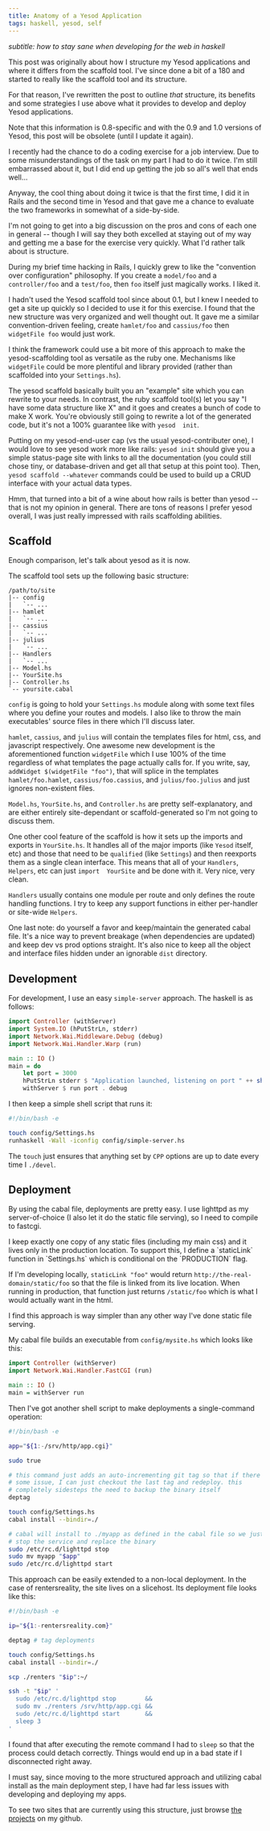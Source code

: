 ```yaml
---
title: Anatomy of a Yesod Application
tags: haskell, yesod, self
---
```


*subtitle: how to stay sane when developing for the web in haskell*

<div class="well">
This post was originally about how I structure my Yesod applications and 
where it differs from the scaffold tool. I've since done a bit of a 180 
and started to really like the scaffold tool and its structure.

For that reason, I've rewritten the post to outline *that* structure, 
its benefits and some strategies I use above what it provides to develop 
and deploy Yesod applications.

Note that this information is 0.8-specific and with the 0.9 and 1.0 
versions of Yesod, this post will be obsolete (until I update it again).
</div>

I recently had the chance to do a coding exercise for a job interview. 
Due to some misunderstandings of the task on my part I had to do it 
twice. I'm still embarrassed about it, but I did end up getting the job 
so all's well that ends well...

Anyway, the cool thing about doing it twice is that the first time, I 
did it in Rails and the second time in Yesod and that gave me a chance 
to evaluate the two frameworks in somewhat of a side-by-side.

I'm not going to get into a big discussion on the pros and cons of each 
one in general -- though I will say they both excelled at staying out of 
my way and getting me a base for the exercise very quickly. What I'd 
rather talk about is structure.

During my brief time hacking in Rails, I quickly grew to like the 
"convention over configuration" philosophy. If you create a `model/foo` 
and a `controller/foo` and a `test/foo`, then `foo` itself just 
magically works. I liked it.

I hadn't used the Yesod scaffold tool since about 0.1, but I knew I 
needed to get a site up quickly so I decided to use it for this 
exercise. I found that the new structure was very organized and well 
thought out. It gave me a similar convention-driven feeling, create 
`hamlet/foo` and `cassius/foo` then `widgetFile foo` would just work.

I think the framework could use a bit more of this approach to make the 
yesod-scaffolding tool as versatile as the ruby one. Mechanisms like 
`widgetFile` could be more plentiful and library provided (rather than 
scaffolded into your `Settings.hs`).

The yesod scaffold basically built you an "example" site which you can 
rewrite to your needs. In contrast, the ruby scaffold tool(s) let you 
say "I have some data structure like X" and it goes and creates a bunch 
of code to make X work. You're obviously still going to rewrite a lot of 
the generated code, but it's not a 100% guarantee like with `yesod 
init`.

Putting on my yesod-end-user cap (vs the usual yesod-contributer one), I 
would love to see yesod work more like rails: `yesod init` should give 
you a simple status-page site with links to all the documentation (you 
could still chose tiny, or database-driven and get all that setup at 
this point too). Then, `yesod scaffold --whatever` commands could be 
used to build up a CRUD interface with your actual data types.

<div class="well">
Hmm, that turned into a bit of a wine about how rails is better than 
yesod -- that is not my opinion in general. There are tons of reasons I 
prefer yesod overall, I was just really impressed with rails scaffolding 
abilities.
</div>

## Scaffold

Enough comparison, let's talk about yesod as it is now.

The scaffold tool sets up the following basic structure:

    /path/to/site
    |-- config
    |   `-- ...
    |-- hamlet
    |   `-- ...
    |-- cassius
    |   `-- ...
    |-- julius
    |   `-- ...
    |-- Handlers
    |   `-- ...
    |-- Model.hs
    |-- YourSite.hs
    |-- Controller.hs
    `-- yoursite.cabal

`config` is going to hold your `Settings.hs` module along with some text 
files where you define your routes and models. I also like to throw the 
main executables' source files in there which I'll discuss later.

`hamlet`, `cassius`, and `julius` will contain the templates files for 
html, css, and javascript respectively. One awesome new development is 
the aforementioned function `widgetFile` which I use 100% of the time 
regardless of what templates the page actually calls for. If you write, 
say, `addWidget $(widgetFile "foo")`, that will splice in the templates 
`hamlet/foo.hamlet`, `cassius/foo.cassius`, and `julius/foo.julius` and 
just ignores non-existent files.

`Model.hs`, `YourSite.hs`, and `Controller.hs` are pretty 
self-explanatory, and are either entirely site-dependant or 
scaffold-generated so I'm not going to discuss them.

One other cool feature of the scaffold is how it sets up the imports and 
exports in `YourSite.hs`. It handles all of the major imports (like 
`Yesod` itself, etc) and those that need to be `qualified` (like 
`Settings`) and then reexports them as a single clean interface. This 
means that all of your `Handlers`, `Helpers`, etc can just `import 
YourSite` and be done with it. Very nice, very clean.

`Handlers` usually contains one module per route and only defines the 
route handling functions. I try to keep any support functions in either 
per-handler or site-wide `Helpers`.

One last note: do yourself a favor and keep/maintain the generated 
cabal file. It's a nice way to prevent breakage (when dependencies are 
updated) and keep dev vs prod options straight. It's also nice to keep 
all the object and interface files hidden under an ignorable `dist` 
directory.

## Development

For development, I use an easy `simple-server` approach. The haskell is 
as follows:

```haskell 
import Controller (withServer)
import System.IO (hPutStrLn, stderr)
import Network.Wai.Middleware.Debug (debug)
import Network.Wai.Handler.Warp (run)

main :: IO ()
main = do
    let port = 3000
    hPutStrLn stderr $ "Application launched, listening on port " ++ show port
    withServer $ run port . debug
```

I then keep a simple shell script that runs it:

```bash 
#!/bin/bash -e

touch config/Settings.hs
runhaskell -Wall -iconfig config/simple-server.hs
```

The `touch` just ensures that anything set by `CPP` options are up to 
date every time I `./devel`.

## Deployment

By using the cabal file, deployments are pretty easy. I use lighttpd as 
my server-of-choice (I also let it do the static file serving), so I 
need to compile to fastcgi.

<div class="well">
I keep exactly one copy of any static files (including my main css) and 
it lives only in  the production location. To support this, I define a 
`staticLink` function in `Settings.hs` which is conditional on the 
`PRODUCTION` flag.

If I'm developing locally, `staticLink "foo"` would return 
`http://the-real-domain/static/foo` so that the file is linked from its 
live location. When running in production, that function just returns 
`/static/foo` which is what I would actually want in the html.

I find this approach is way simpler than any other way I've done static 
file serving.
</div>

My cabal file builds an executable from `config/mysite.hs` which looks 
like this:

```haskell 
import Controller (withServer)
import Network.Wai.Handler.FastCGI (run)

main :: IO ()
main = withServer run
```

Then I've got another shell script to make deployments a single-command 
operation:

```bash 
#!/bin/bash -e

app="${1:-/srv/http/app.cgi}"

sudo true

# this command just adds an auto-incrementing git tag so that if there's 
# some issue, I can just checkout the last tag and redeploy. this 
# completely sidesteps the need to backup the binary itself
deptag

touch config/Settings.hs
cabal install --bindir=./

# cabal will install to ./myapp as defined in the cabal file so we just 
# stop the service and replace the binary
sudo /etc/rc.d/lighttpd stop
sudo mv myapp "$app"
sudo /etc/rc.d/lighttpd start
```

This approach can be easily extended to a non-local deployment. In the 
case of rentersreality, the site lives on a slicehost. Its deployment 
file looks like this:

```bash 
#!/bin/bash -e

ip="${1:-rentersreality.com}"

deptag # tag deployments

touch config/Settings.hs
cabal install --bindir=./

scp ./renters "$ip":~/

ssh -t "$ip" '
  sudo /etc/rc.d/lighttpd stop        &&
  sudo mv ./renters /srv/http/app.cgi &&
  sudo /etc/rc.d/lighttpd start       &&
  sleep 3
'
```

I found that after executing the remote command I had to `sleep` so that 
the process could detach correctly. Things would end up in a bad state 
if I disconnected right away.

I must say, since moving to the more structured approach and utilizing 
cabal install as the main deployment step, I have had far less issues 
with developing and deploying my apps.

To see two sites that are currently using this structure, just browse 
[the][] [projects][] on my github.

[the]:      https://github.com/pbrisbin/devsite         "This site's source"
[projects]: https://github.com/pbrisbin/renters-reality "Another project of mine"
